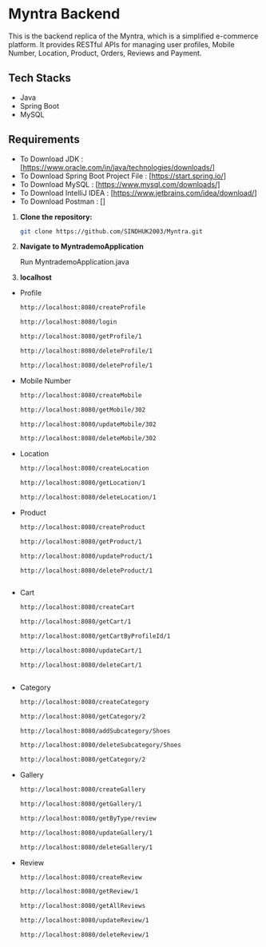 # Myntra Backend

This is the backend replica of the Myntra, which is a simplified e-commerce platform. It provides RESTful APIs for managing user profiles, Mobile Number, Location, Product, Orders, Reviews and Payment.


## Tech Stacks

- Java
- Spring Boot
- MySQL

## Requirements

- To Download JDK : [https://www.oracle.com/in/java/technologies/downloads/]
- To Download Spring Boot Project File : [https://start.spring.io/]
- To Download MySQL : [https://www.mysql.com/downloads/]
- To Download IntelliJ IDEA : [https://www.jetbrains.com/idea/download/]
- To Download Postman : []


1. **Clone the repository:**

   ```bash
   git clone https://github.com/SINDHUK2003/Myntra.git

   
2. **Navigate to MyntrademoApplication**

   Run MyntrademoApplication.java

3. **localhost**

- Profile
     
   ```bash
   http://localhost:8080/createProfile

   http://localhost:8080/login

   http://localhost:8080/getProfile/1

   http://localhost:8080/deleteProfile/1

   http://localhost:8080/deleteProfile/1


- Mobile Number

   ```bash
   http://localhost:8080/createMobile

   http://localhost:8080/getMobile/302

   http://localhost:8080/updateMobile/302

   http://localhost:8080/deleteMobile/302


- Location
  
  ```bash
  http://localhost:8080/createLocation

  http://localhost:8080/getLocation/1

  http://localhost:8080/deleteLocation/1


- Product
  
  ```bash
  http://localhost:8080/createProduct

  http://localhost:8080/getProduct/1

  http://localhost:8080/updateProduct/1

  http://localhost:8080/deleteProduct/1



- Cart
  
  ```bash
  http://localhost:8080/createCart

  http://localhost:8080/getCart/1

  http://localhost:8080/getCartByProfileId/1

  http://localhost:8080/updateCart/1

  http://localhost:8080/deleteCart/1



- Category
  
  ```bash
  http://localhost:8080/createCategory

  http://localhost:8080/getCategory/2

  http://localhost:8080/addSubcategory/Shoes

  http://localhost:8080/deleteSubcategory/Shoes

  http://localhost:8080/getCategory/2


- Gallery
  
  ```bash
  http://localhost:8080/createGallery

  http://localhost:8080/getGallery/1

  http://localhost:8080/getByType/review

  http://localhost:8080/updateGallery/1

  http://localhost:8080/deleteGallery/1


- Review
  
  ```bash
  http://localhost:8080/createReview

  http://localhost:8080/getReview/1

  http://localhost:8080/getAllReviews

  http://localhost:8080/updateReview/1

  http://localhost:8080/deleteReview/1





















